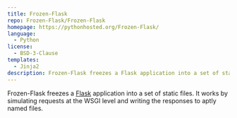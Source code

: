 ```yaml
---
title: Frozen-Flask
repo: Frozen-Flask/Frozen-Flask
homepage: https://pythonhosted.org/Frozen-Flask/
language:
  - Python
license:
  - BSD-3-Clause
templates:
  - Jinja2
description: Frozen-Flask freezes a Flask application into a set of static files.
---
```


Frozen-Flask freezes a [Flask](https://flask.pocoo.org/) application into a set of static files. It works by simulating requests at the WSGI level and writing the responses to aptly named files.
